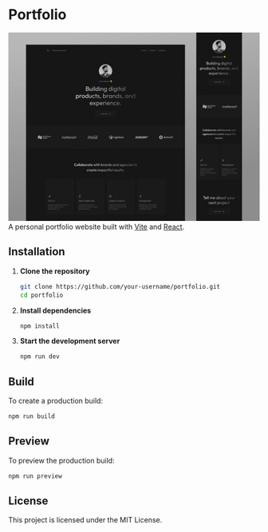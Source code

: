 # Portfolio
![Portfolio-Website](./src/assets/github-cover.webp)
A personal portfolio website built with [Vite](https://vitejs.dev/) and [React](https://react.dev/).

## Installation

1. **Clone the repository**
    ```bash
    git clone https://github.com/your-username/portfolio.git
    cd portfolio
    ```

2. **Install dependencies**
    ```bash
    npm install
    ```

3. **Start the development server**
    ```bash
    npm run dev
    ```

## Build

To create a production build:
```bash
npm run build
```

## Preview

To preview the production build:
```bash
npm run preview
```

## License

This project is licensed under the MIT License.
